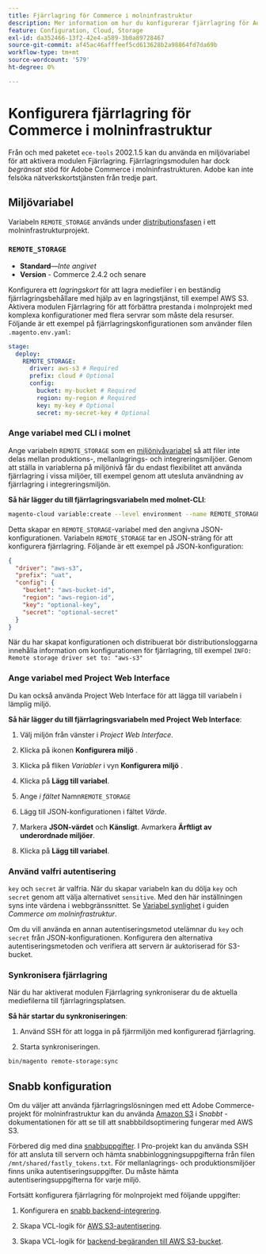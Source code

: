 ```yaml
---
title: Fjärrlagring för Commerce i molninfrastruktur
description: Mer information om hur du konfigurerar fjärrlagring för Adobe Commerce om molninfrastruktur finns i vägledningen.
feature: Configuration, Cloud, Storage
exl-id: da352466-13f2-42e4-a589-3b0a89728467
source-git-commit: af45ac46afffeef5cd613628b2a98864fd7da69b
workflow-type: tm+mt
source-wordcount: '579'
ht-degree: 0%

---
```


# Konfigurera fjärrlagring för Commerce i molninfrastruktur

Från och med paketet `ece-tools` 2002.1.5 kan du använda en miljövariabel för att aktivera modulen Fjärrlagring. Fjärrlagringsmodulen har dock _begränsat_ stöd för Adobe Commerce i molninfrastrukturen. Adobe kan inte felsöka nätverkskortstjänsten från tredje part.

## Miljövariabel

Variabeln `REMOTE_STORAGE` används under [distributionsfasen](https://experienceleague.adobe.com/docs/commerce-cloud-service/user-guide/develop/deploy/process.html) i ett molninfrastrukturprojekt.

### `REMOTE_STORAGE`

- **Standard**—_Inte angivet_
- **Version** - Commerce 2.4.2 och senare

Konfigurera ett _lagringskort_ för att lagra mediefiler i en beständig fjärrlagringsbehållare med hjälp av en lagringstjänst, till exempel AWS S3. Aktivera modulen Fjärrlagring för att förbättra prestanda i molnprojekt med komplexa konfigurationer med flera servrar som måste dela resurser. Följande är ett exempel på fjärrlagringskonfigurationen som använder filen `.magento.env.yaml`:

```yaml
stage:
  deploy:
    REMOTE_STORAGE:
      driver: aws-s3 # Required
      prefix: cloud # Optional
      config:
        bucket: my-bucket # Required
        region: my-region # Required
        key: my-key # Optional
        secret: my-secret-key # Optional
```

### Ange variabel med CLI i molnet

Ange variabeln `REMOTE_STORAGE` som en [miljönivåvariabel](https://experienceleague.adobe.com/docs/commerce-cloud-service/user-guide/configure/env/variable-levels.html) så att filer inte delas mellan produktions-, mellanlagrings- och integreringsmiljöer. Genom att ställa in variablerna på miljönivå får du endast flexibilitet att använda fjärrlagring i vissa miljöer, till exempel genom att utesluta användning av fjärrlagring i integreringsmiljön.

**Så här lägger du till fjärrlagringsvariabeln med molnet-CLI**:

```bash
magento-cloud variable:create --level environment --name REMOTE_STORAGE --json true --inheritable false --value '{"driver":"aws-s3","prefix":"uat","config":{"bucket":"aws-bucket-id","region":"eu-west-1","key":"optional-key","secret":"optional-secret"}}'
```

Detta skapar en `REMOTE_STORAGE`-variabel med den angivna JSON-konfigurationen. Variabeln `REMOTE_STORAGE` tar en JSON-sträng för att konfigurera fjärrlagring. Följande är ett exempel på JSON-konfiguration:

```json
{
  "driver": "aws-s3",
  "prefix": "uat",
  "config": {
    "bucket": "aws-bucket-id",
    "region": "aws-region-id",
    "key": "optional-key",
    "secret": "optional-secret"
  }
}
```

När du har skapat konfigurationen och distribuerat bör distributionsloggarna innehålla information om konfigurationen för fjärrlagring, till exempel `INFO: Remote storage driver set to: "aws-s3"`

### Ange variabel med Project Web Interface

Du kan också använda Project Web Interface för att lägga till variabeln i lämplig miljö.

**Så här lägger du till fjärrlagringsvariabeln med Project Web Interface**:

1. Välj miljön från vänster i _Project Web Interface_.

1. Klicka på ikonen **Konfigurera miljö** .

1. Klicka på fliken _Variabler_ i vyn **Konfigurera miljö** .

1. Klicka på **Lägg till variabel**.

1. Ange _i fältet_ Namn`REMOTE_STORAGE`

1. Lägg till JSON-konfigurationen i fältet _Värde_.

1. Markera **JSON-värdet** och **Känsligt**. Avmarkera **Ärftligt av underordnade miljöer**.

1. Klicka på **Lägg till variabel**.

### Använd valfri autentisering

`key` och `secret` är valfria. När du skapar variabeln kan du dölja `key` och `secret` genom att välja alternativet `sensitive`. Med den här inställningen syns inte värdena i webbgränssnittet. Se [Variabel synlighet](https://experienceleague.adobe.com/docs/commerce-cloud-service/user-guide/configure/env/variable-levels.html#visibility) i guiden _Commerce om molninfrastruktur_.

Om du vill använda en annan autentiseringsmetod utelämnar du `key` och `secret` från JSON-konfigurationen. Konfigurera den alternativa autentiseringsmetoden och verifiera att servern är auktoriserad för S3-bucket.

### Synkronisera fjärrlagring

När du har aktiverat modulen Fjärrlagring synkroniserar du de aktuella mediefilerna till fjärrlagringsplatsen.

**Så här startar du synkroniseringen**:

1. Använd SSH för att logga in på fjärrmiljön med konfigurerad fjärrlagring.

1. Starta synkroniseringen.

```bash
bin/magento remote-storage:sync 
```

## Snabb konfiguration

Om du väljer att använda fjärrlagringslösningen med ett Adobe Commerce-projekt för molninfrastruktur kan du använda [Amazon S3](https://docs.fastly.com/en/guides/amazon-s3) i _Snabbt_ -dokumentationen för att se till att snabbbildsoptimering fungerar med AWS S3.

Förbered dig med dina [snabbuppgifter](https://experienceleague.adobe.com/docs/commerce-cloud-service/user-guide/cdn/setup-fastly/fastly-configuration.html#get-fastly-credentials). I Pro-projekt kan du använda SSH för att ansluta till servern och hämta snabbinloggningsuppgifterna från filen `/mnt/shared/fastly_tokens.txt`. För mellanlagrings- och produktionsmiljöer finns unika autentiseringsuppgifter. Du måste hämta autentiseringsuppgifterna för varje miljö.

Fortsätt konfigurera fjärrlagring för molnprojekt med följande uppgifter:

1. Konfigurera en [snabb backend-integrering](https://github.com/fastly/fastly-magento2/blob/master/Documentation/Guides/Edge-Modules/EDGE-MODULE-OTHER-CMS-INTEGRATION.md).

1. Skapa VCL-logik för [AWS S3-autentisering](https://docs.fastly.com/en/guides/amazon-s3#using-an-amazon-s3-private-bucket).

1. Skapa VCL-logik för [backend-begäranden till AWS S3-bucket](https://developer.fastly.com/reference/vcl/variables/backend-connection/req-backend/).
